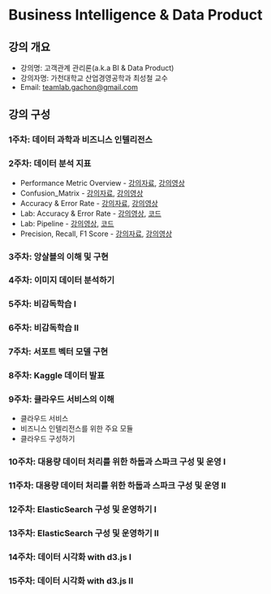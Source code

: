 Business Intelligence & Data Product
=============================================

## 강의 개요
* 강의명: 고객관계 관리론(a.k.a BI & Data Product)
* 강의자명: 가천대학교 산업경영공학과 최성철 교수
* Email: teamlab.gachon@gmail.com

## 강의 구성
### 1주차: 데이터 과학과 비즈니스 인텔리전스

### 2주차: 데이터 분석 지표
- Performance Metric Overview - [강의자료](https://docs.com/choi-sungchul/5713/performance-metric?c=oYsD6r), [강의영상](https://www.youtube.com/watch?v=20UBxkgCdqc&index=1&list=PLBHVuYlKEkULVqNZmfVmooMrFV7eanJMS)
- Confusion_Matrix - [강의자료](https://docs.com/choi-sungchul/1386/confusion-matrix?c=oYsD6r), [강의영상](https://www.youtube.com/watch?v=jwAgBDLS2Ec&index=2&list=PLBHVuYlKEkULVqNZmfVmooMrFV7eanJMS&t=4s)
- Accuracy & Error Rate - [강의자료](https://docs.com/choi-sungchul/7264/accuracy-errorrate?c=oYsD6r), [강의영상](https://www.youtube.com/watch?v=JTDzRKeau_c&t=3s&list=PLBHVuYlKEkULVqNZmfVmooMrFV7eanJMS&index=3)
- Lab: Accuracy & Error Rate - [강의영상](https://www.youtube.com/watch?v=K5wwrdYneoc&t=6s&list=PLBHVuYlKEkULVqNZmfVmooMrFV7eanJMS&index=4), [코드](https://github.com/TeamLab/lecture/blob/master/business_intelligence/code/classification_performacne_metrics.ipynb)
- Lab: Pipeline - [강의영상](https://www.youtube.com/watch?v=AwirvR8BAYE&index=5&list=PLBHVuYlKEkULVqNZmfVmooMrFV7eanJMS), [코드](https://github.com/TeamLab/lecture/blob/master/business_intelligence/code/pipeline_example.ipynb)
- Precision, Recall, F1 Score - [강의자료](), [강의영상](https://www.youtube.com/watch?v=KKTgdFjYCnU&list=PLBHVuYlKEkULVqNZmfVmooMrFV7eanJMS&index=6)

### 3주차: 앙살블의 이해 및 구현

### 4주차: 이미지 데이터 분석하기

### 5주차: 비감독학습 I

### 6주차: 비감독학습 II

### 7주차: 서포트 벡터 모델 구현

### 8주차: Kaggle 데이터 발표

### 9주차: 클라우드 서비스의 이해
- 클라우드 서비스
- 비즈니스 인텔리전스를 위한 주요 모듈
- 클라우드 구성하기

### 10주차: 대용량 데이터 처리를 위한 하둡과 스파크 구성 및 운영 I

### 11주차: 대용량 데이터 처리를 위한 하둡과 스파크 구성 및 운영 II

### 12주차: ElasticSearch 구성 및 운영하기 I

### 13주차: ElasticSearch 구성 및 운영하기 II

### 14주차: 데이터 시각화 with d3.js I

### 15주차: 데이터 시각화 with d3.js II